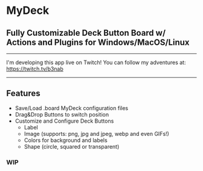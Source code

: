 <!-- <p align="center"><img src="https://i.imgur.com/0vkx IMN.png"></p> -->

# MyDeck

## Fully Customizable Deck Button Board w/ Actions and Plugins for Windows/MacOS/Linux

---

I'm developing this app live on Twitch! You can follow my adventures at: https://twitch.tv/b3nab

---

## Features

- Save/Load .board MyDeck configuration files
- Drag&Drop Buttons to switch position
- Customize and Configure Deck Buttons
  - Label
  - Image (supports: png, jpg and jpeg, webp and even GIFs!)
  - Colors for background and labels
  - Shape (circle, squared or transparent)

### WIP